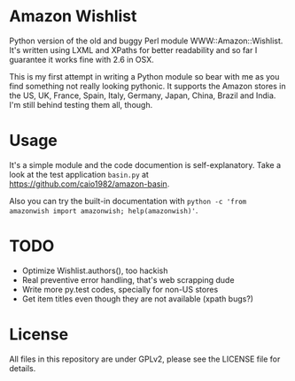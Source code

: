 Amazon Wishlist
===============

Python version of the old and buggy Perl module WWW::Amazon::Wishlist. It's written using LXML and XPaths for better readability and so far I guarantee it works fine with 2.6 in OSX.

This is my first attempt in writing a Python module so bear with me as you find something not really looking pythonic. It supports the Amazon stores in the US, UK, France, Spain, Italy, Germany, Japan, China, Brazil and India. I'm still behind testing them all, though.

Usage
=====

It's a simple module and the code documention is self-explanatory. Take a look at the test application `basin.py` at https://github.com/caio1982/amazon-basin.

Also you can try the built-in documentation with `python -c 'from amazonwish import amazonwish; help(amazonwish)'`.

TODO
====

* Optimize Wishlist.authors(), too hackish
* Real preventive error handling, that's web scrapping dude
* Write more py.test codes, specially for non-US stores
* Get item titles even though they are not available (xpath bugs?)

License
=======

All files in this repository are under GPLv2, please see the LICENSE file for details.
